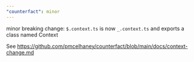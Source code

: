 ```yaml
---
"counterfact": minor
---
```


minor breaking change: `$.context.ts` is now `_.context.ts` and exports a class named Context

See https://github.com/pmcelhaney/counterfact/blob/main/docs/context-change.md
